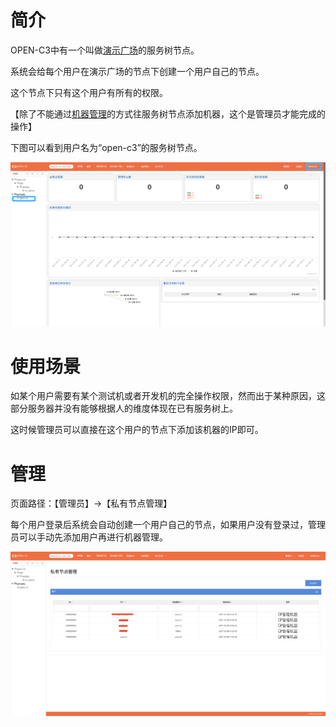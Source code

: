 # 简介

OPEN-C3中有一个叫做[演示广场](/演示广场/README.md)的服务树节点。

系统会给每个用户在演示广场的节点下创建一个用户自己的节点。

这个节点下只有这个用户有所有的权限。

【除了不能通过[机器管理](/机器管理/README.md)的方式往服务树节点添加机器，这个是管理员才能完成的操作】


下图可以看到用户名为“open-c3”的服务树节点。

![私人节点](/私人节点/images/私人服务树节点.png)

# 使用场景

如某个用户需要有某个测试机或者开发机的完全操作权限，然而出于某种原因，这部分服务器并没有能够根据人的维度体现在已有服务树上。

这时候管理员可以直接在这个用户的节点下添加该机器的IP即可。

# 管理

页面路径：【管理员】->【私有节点管理】

每个用户登录后系统会自动创建一个用户自己的节点，如果用户没有登录过，管理员可以手动先添加用户再进行机器管理。

![私人节点管理](/私人节点/images/私人节点管理.png)